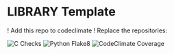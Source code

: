 # LIBRARY Template

! Add this repo to codeclimate
! Replace the repositories:

![C Checks](https://github.com/trashcat-robotics/lib-template/actions/workflows/c_checks.yml/badge.svg?branch=main)
![Python Flake8](https://github.com/trashcat-robotics/lib-template/actions/workflows/python_checks.yml/badge.svg?branch=main)
![CodeClimate Coverage](https://img.shields.io/codeclimate/coverage/trashcat-robotics/lib-template)

